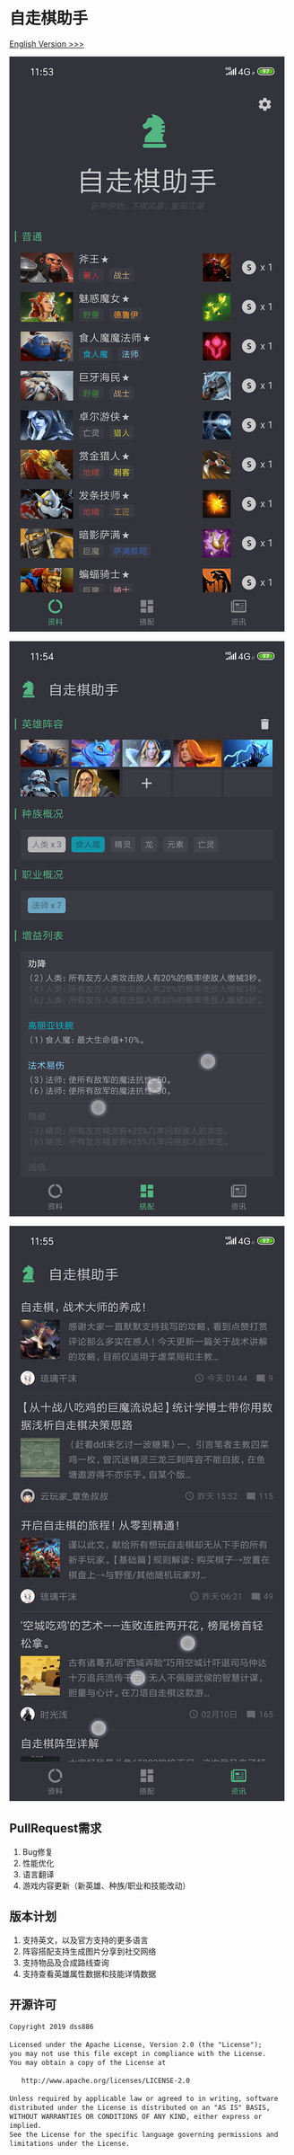 # 自走棋助手

[English Version >>>](/README.md)

![Screenshots](/1.png)

![Screenshots](/2.png)

![Screenshots](/3.png)

## PullRequest需求

1. Bug修复
2. 性能优化
3. 语言翻译
4. 游戏内容更新（新英雄、种族/职业和技能改动）

## 版本计划

1. 支持英文，以及官方支持的更多语言
2. 阵容搭配支持生成图片分享到社交网络
3. 支持物品及合成路线查询
4. 支持查看英雄属性数据和技能详情数据

## 开源许可

~~~
Copyright 2019 dss886

Licensed under the Apache License, Version 2.0 (the "License");
you may not use this file except in compliance with the License.
You may obtain a copy of the License at

   http://www.apache.org/licenses/LICENSE-2.0

Unless required by applicable law or agreed to in writing, software
distributed under the License is distributed on an "AS IS" BASIS,
WITHOUT WARRANTIES OR CONDITIONS OF ANY KIND, either express or implied.
See the License for the specific language governing permissions and
limitations under the License.
~~~